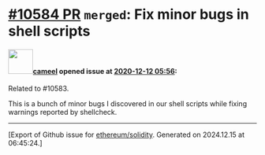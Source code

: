 # [\#10584 PR](https://github.com/ethereum/solidity/pull/10584) `merged`: Fix minor bugs in shell scripts

#### <img src="https://avatars.githubusercontent.com/u/137030?v=4" width="50">[cameel](https://github.com/cameel) opened issue at [2020-12-12 05:56](https://github.com/ethereum/solidity/pull/10584):

Related to #10583.

This is a bunch of minor bugs I discovered in our shell scripts while fixing warnings reported by shellcheck.




-------------------------------------------------------------------------------



[Export of Github issue for [ethereum/solidity](https://github.com/ethereum/solidity). Generated on 2024.12.15 at 06:45:24.]
